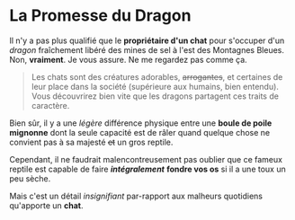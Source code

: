 # La Promesse du Dragon

Il n'y a pas plus qualifié que le **propriétaire d'un chat** pour s'occuper d'un _dragon_ fraîchement libéré des mines de sel à l'est des Montagnes Bleues.
Non, __vraiment__. Je vous assure. Ne me regardez pas comme ça.
> Les chats sont des créatures adorables, ~~arrogantes~~, et certaines de leur place dans la société (supérieure aux humains, bien entendu). Vous découvrirez bien vite que les dragons partagent ces traits de caractère.


Bien sûr, il y a une _légère_ différence physique entre une **boule de poile mignonne** dont la seule capacité est de râler quand quelque chose ne convient pas à sa majesté ~~et~~ un gros reptile.

Cependant, il ne faudrait malencontreusement pas oublier que ce fameux reptile est capable de faire _**intégralement**_ **fondre vos os** si il a une toux un peu sèche.

Mais c'est un détail _insignifiant_ par-rapport aux malheurs quotidiens qu'apporte un **chat**.

